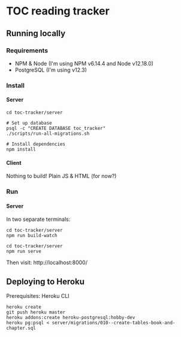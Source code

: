 # TOC reading tracker

## Running locally

### Requirements

- NPM & Node (I'm using NPM v6.14.4 and Node v12.18.0)
- PostgreSQL (I'm using v12.3)

### Install

#### Server

```
cd toc-tracker/server

# Set up database
psql -c "CREATE DATABASE toc_tracker"
./scripts/run-all-migrations.sh

# Install dependencies
npm install
```

#### Client

Nothing to build! Plain JS & HTML (for now?)

### Run

#### Server

In two separate terminals:

```
cd toc-tracker/server
npm run build-watch
```

```
cd toc-tracker/server
npm run serve
```

Then visit: http://localhost:8000/

## Deploying to Heroku

Prerequisites: Heroku CLI

```
heroku create
git push heroku master
heroku addons:create heroku-postgresql:hobby-dev
heroku pg:psql < server/migrations/010--create-tables-book-and-chapter.sql
```
